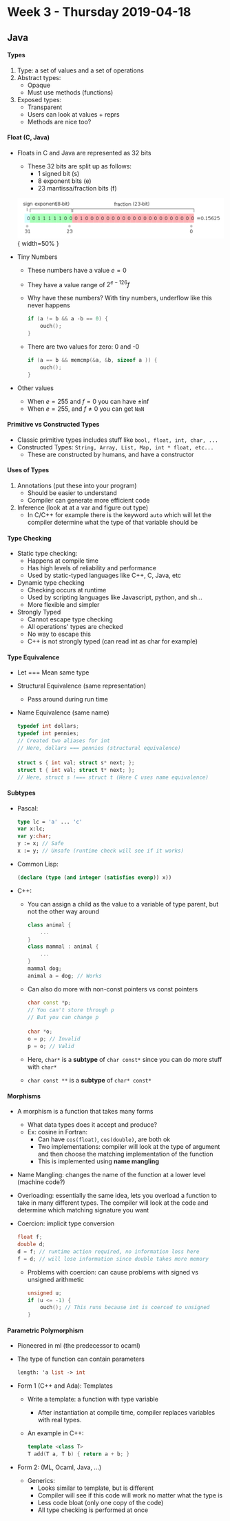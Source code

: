 # Week 3 - Thursday 2019-04-18

## Java

#### Types

1. Type: a set of values and a set of operations
2. Abstract types:
    * Opaque
    * Must use methods (functions)
3. Exposed types:
    * Transparent
    * Users can look at values + reprs
    * Methods are nice too?

#### Float (C, Java)

* Floats in C and Java are represented as 32 bits
    * These 32 bits are split up as follows:
        * 1 signed bit (s)
        * 8 exponent bits (e)
        * 23 mantissa/fraction bits (f)

    ![Representation of floats](images/float.png){ width=50% }

* Tiny Numbers
    * These numbers have a value $e = 0$
    * They have a value range of $2^{e-126}f$
    * Why have these numbers? With tiny numbers, underflow like this never happens

        ```c
        if (a != b && a -b == 0) {
            ouch();
        }
        ```
    * There are two values for zero: 0 and -0

        ```c
        if (a == b && memcmp(&a, &b, sizeof a )) {
            ouch();
        }
        ```
* Other values
    * When $e = 255$ and $f = 0$ you can have $\pm\text{inf}$
    * When $e = 255$, and $f \neq 0$ you can get `NaN`

#### Primitive vs Constructed Types

* Classic primitive types includes stuff like `bool, float, int, char, ...`
* Constructed Types: `String, Array, List, Map, int * float, etc...`
    * These are constructed by humans, and have a constructor

#### Uses of Types

1. Annotations (put these into your program)
    * Should be easier to understand
    * Compiler can generate more efficient code
2. Inference (look at at a var and figure out type)
    * In C/C++ for example there is the keyword `auto` which will let the compiler determine
        what the type of that variable should be

#### Type Checking

* Static type checking:
    * Happens at compile time
    * Has high levels of reliability and performance
    * Used by static-typed languages like C++, C, Java, etc
* Dynamic type checking
    * Checking occurs at runtime
    * Used by scripting languages like Javascript, python, and sh...
    * More flexible and simpler
* Strongly Typed
    * Cannot escape type checking
    * All operations' types are checked
    * No way to escape this
    * C++ is not strongly typed (can read int as char for example)

#### Type Equivalence

* Let === Mean same type
* Structural Equivalence (same representation)
    * Pass around during run time
* Name Equivalence (same name)

    ```c
    typedef int dollars;
    typedef int pennies;
    // Created two aliases for int
    // Here, dollars === pennies (structural equivalence)

    struct s { int val; struct s* next; };
    struct t { int val; struct t* next; };
    // Here, struct s !=== struct t (Here C uses name equivalence)
    ```

#### Subtypes

* Pascal:

    ```pascal
    type lc = 'a' ... 'c'
    var x:lc;
    var y:char;
    y := x; // Safe
    x := y; // Unsafe (runtime check will see if it works)
    ```

* Common Lisp:

    ```lisp
    (declare (type (and integer (satisfies evenp)) x))
    ```
* C++:
    * You can assign a child as the value to a variable of type parent, but not the other
        way around

        ```cpp
        class animal {
            ...
        }
        class mammal : animal {
            ...
        }
        mammal dog;
        animal a = dog; // Works
        ```
    * Can also do more with non-const pointers vs const pointers

        ```cpp
        char const *p;
        // You can't store through p
        // But you can change p

        char *o;
        o = p; // Invalid
        p = o; // Valid
        ```
    * Here, `char*` is a **subtype** of `char const*` since you can do more stuff with
        `char*`
    * `char const **` is a **subtype** of `char* const*`

#### Morphisms

* A morphism is a function that takes many forms
    * What data types does it accept and produce?
    * Ex: cosine in Fortran:
        * Can have `cos(float)`, `cos(double)`, are both ok
        * Two implementations: compiler will look at the type of argument and then choose
            the matching implementation of the function
        * This is implemented using **name mangling**
* Name Mangling: changes the name of the function at a lower level (machine code?)
* Overloading: essentially the same idea, lets you overload a function to take in many
    different types. The compiler will look at the code and determine which matching
    signature you want
* Coercion: implicit type conversion

    ```c
    float f;
    double d;
    d = f; // runtime action required, no information loss here
    f = d; // will lose information since double takes more memory
    ```

    * Problems with coercion: can cause problems with signed vs unsigned arithmetic

        ```c
        unsigned u;
        if (u <= -1) {
            ouch(); // This runs because int is coerced to unsigned
        }
        ```

#### Parametric Polymorphism

* Pioneered in ml (the predecessor to ocaml)
* The type of function can contain parameters

    ```ocaml
    length: 'a list -> int
    ```
* Form 1 (C++ and Ada): Templates
    * Write a template: a function with type variable
        * After instantiation at compile time, compiler replaces variables with real
            types.

    * An example in C++:

        ```cpp
        template <class T>
        T add(T a, T b) { return a + b; }
        ```
* Form 2: (ML, Ocaml, Java, ...)
    * Generics:
        * Looks similar to template, but is different
        * Compiler will see if this code will work no matter what the type is
        * Less code bloat (only one copy of the code)
        * All type checking is performed at once
